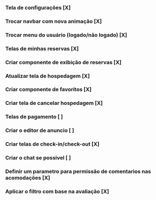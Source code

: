 ### Tela de configurações [X]
### Trocar navbar com nova animação [X]
### Trocar menu do usuário (logado/não logado) [X]
### Telas de minhas reservas [X]
### Criar componente de exibição de reservas [X]
### Atualizar tela de hospedagem [X]
### Criar componente de favoritos [X]
### Criar tela de cancelar hospedagem [X]
### Telas de pagamento [ ]
### Criar o editor de anuncio [ ]
### Criar telas de check-in/check-out [X]
### Criar o chat se possivel [ ]
### Definir um parametro para permissão de comentarios nas acomodações [X]
### Aplicar o filtro com base na avaliação [X]